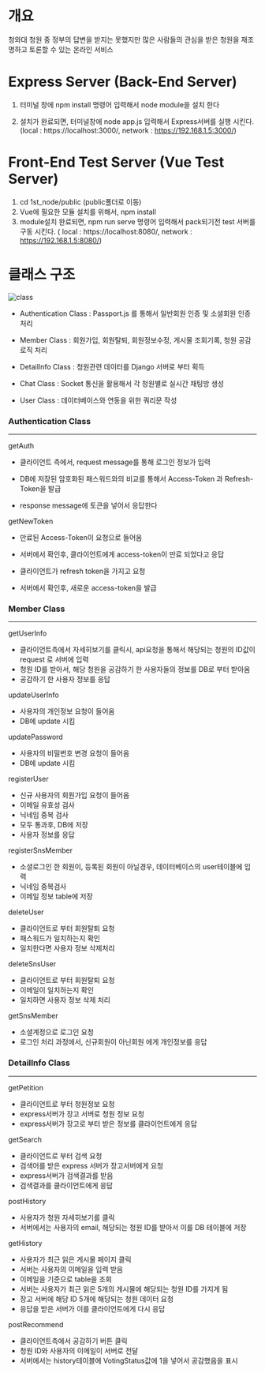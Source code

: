 ﻿# 개요
 청와대 청원 중 정부의 답변을 받지는 못했지만 많은 사람들의 관심을 받은 청원을 재조명하고 토론할 수 있는 온라인 서비스





# Express Server (Back-End Server)
 
1. 터미널 창에 npm install 명령어 입력해서  node module을 설치 한다

2. 설치가 완료되면, 터미널창에 node app.js 입력해서 Express서버를 실행 시킨다.
  (local : https://localhost:3000/, network : https://192.168.1.5:3000/)






# Front-End Test Server (Vue Test Server)
 
 1. cd 1st_node/public (public폴더로 이동)
 2. Vue에 필요한 모듈 설치를 위해서, npm install
 3. module설치 완료되면,  npm run serve 명령어 입력해서 pack되기전 test 서버를 구동 시킨다.
   ( local : https://localhost:8080/, network : https://192.168.1.5:8080/)
 
 





# 클래스 구조

![class](https://user-images.githubusercontent.com/35789500/55612182-9c5b1e80-57c2-11e9-8583-b32e7a927bf3.PNG)



- Authentication Class : Passport.js 를 통해서 일반회원 인증 및 소셜회원 인증 처리
  
- Member Class : 회원가입, 회원탈퇴, 회원정보수정, 게시물 조회기록, 청원 공감 로직 처리 

- DetailInfo Class : 청원관련 데이터를 Django 서버로 부터 획득

- Chat Class : Socket 통신을 활용해서 각 청원별로 실시간 채팅방 생성

- User Class : 데이터베이스와 연동을 위한  쿼리문 작성




### Authentication Class
----------------------------------------------------
getAuth

- 클라이언트 측에서, request message를 통해 로그인 정보가 입력

- DB에 저장된 암호화된 패스워드와의 비교를 통해서 Access-Token 과 Refresh-Token을 발급

- response message에 토큰을 넣어서 응답한다


getNewToken

- 만료된 Access-Token이 요청으로 들어옴

- 서버에서 확인후, 클라이언트에게 access-token이 만료 되었다고 응답

- 클라이언트가 refresh token을 가지고 요청

- 서버에서 확인후, 새로운 access-token을 발급


### Member Class
-------------------------------------
getUserInfo

- 클라이언트측에서 자세히보기를 클릭시, api요청을 통해서 해당되는 청원의 ID값이 request 로 서버에  입력
- 청원 ID를 받아서, 해당 청원을 공감하기 한 사용자들의 정보를 DB로 부터 받아옴
- 공감하기 한 사용자 정보를 응답

updateUserInfo

- 사용자의 개인정보 요청이 들어옴
- DB에 update 시킴

updatePassword

- 사용자의 비밀번호 변경 요청이 들어옴
- DB에 update 시킴

registerUser

- 신규 사용자의 회원가입 요청이 들어옴
- 이메일 유효성 검사
- 닉네임 중복 검사
- 모두 통과후, DB에 저장
- 사용자 정보를 응답

registerSnsMember

- 소셜로그인 한 회원이, 등록된 회원이 아닐경우, 데이터베이스의 user테이블에 입력
- 닉네임 중복검사 
- 이메일 정보 table에 저장

deleteUser

- 클라이언트로 부터 회원탈퇴 요청
- 패스워드가 일치하는지 확인
- 일치한다면 사용자 정보 삭제처리

deleteSnsUser

- 클라이언트로 부터 회원탈퇴 요청
- 이메일이 일치하는지 확인
- 일치하면 사용자 정보 삭제 처리

getSnsMember

- 소셜계정으로 로그인 요청
- 로그인 처리 과정에서, 신규회원이 아닌회원 에게 개인정보를 응답


### DetailInfo Class
-----------------------------------------
getPetition

- 클라이언트로 부터 청원정보 요청
- express서버가 장고 서버로 청원 정보 요청
- express서버가 장고로 부터 받은 정보를 클라이언트에게 응답

getSearch

- 클라이언트로 부터 검색 요청
- 검색어를 받은 express 서버가 장고서버에게 요청
- express서버가 검색결과를 받음
- 검색결과를 클라이언트에게 응답

postHistory

- 사용자가 청원 자세히보기를 클릭
- 서버에서는 사용자의 email, 해당되는 청원 ID를 받아서 이를 DB 테이블에 저장

getHistory

- 사용자가 최근 읽은 게시물 페이지 클릭
- 서버는 사용자의 이메일을 입력 받음
- 이메일을 기준으로 table을 조회
- 서버는 사용자가 최근 읽은 5개의 게시물에 해당되는 청원 ID를 가지게 됨
- 장고 서버에 해당 ID 5개에 해당되는 청원 데이터 요청
- 응답을 받은 서버가 이를 클라이언트에게 다시 응답

postRecommend

- 클라이언트측에서 공감하기 버튼 클릭
- 청원 ID와 사용자의 이메일이 서버로 전달
- 서버에서는 history테이블에 VotingStatus값에 1을 넣어서 공감했음을 표시
